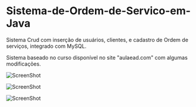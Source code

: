 # Sistema-de-Ordem-de-Servico-em-Java

Sistema Crud com inserção de usuários, clientes, e cadastro de Ordem de serviços, integrado com MySQL.

Sistema baseado no curso disponível no site "aulaead.com" com algumas modificações.


![ScreenShot](https://s17.postimg.cc/jkze49uv3/tela_principal.jpg)

![ScreenShot](https://s17.postimg.cc/wcdkarwxb/tela_cliente.jpg)

![ScreenShot](https://s17.postimg.cc/7kdy3d7z3/tela_os.jpg)

